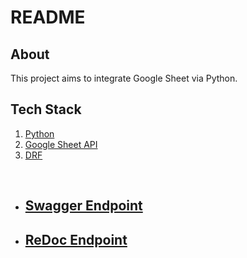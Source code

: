 # README

## About
This project aims to integrate Google Sheet via Python.

## Tech Stack

1. [Python](https://www.python.org/)
2. [Google Sheet API](https://developers.google.com/sheets/api)
3. [DRF](https://www.django-rest-framework.org/)

<br>

- ## [Swagger Endpoint](http://164.52.212.140:8000/pm-mysql/v1/schema/doc/)
- ## [ReDoc Endpoint](http://164.52.212.140:8000/pm-mysql/v1/schema/redoc/)


